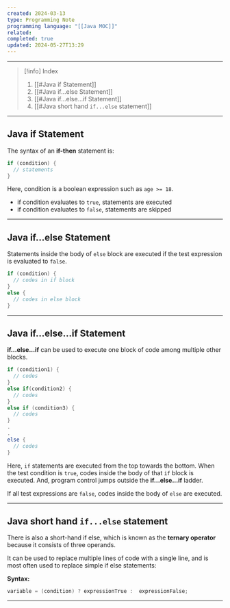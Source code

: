 ```yaml
---
created: 2024-03-13
type: Programming Note
programming language: "[[Java MOC]]"
related: 
completed: true
updated: 2024-05-27T13:29
---
```

---

>[!info] Index
>1. [[#Java if Statement]]
>2. [[#Java if...else Statement]]
>3. [[#Java if...else...if Statement]]
>4. [[#Java short hand `if...else` statement]]

---
## Java if Statement

The syntax of an **if-then** statement is:

```java
if (condition) {
  // statements
}
```

Here, condition is a boolean expression such as `age >= 18`.

- if condition evaluates to `true`, statements are executed
- if condition evaluates to `false`, statements are skipped

---
## Java if...else Statement
Statements inside the body of `else` block are executed if the test expression is evaluated to `false`. 

```java
if (condition) {
  // codes in if block
}
else {
  // codes in else block
}
```

---
## Java if...else...if Statement
**if...else...if** can be used to execute one block of code among multiple other blocks.

```java
if (condition1) {
  // codes
}
else if(condition2) {
  // codes
}
else if (condition3) {
  // codes
}
.
.
else {
  // codes
}
```

Here, `if` statements are executed from the top towards the bottom. When the test condition is `true`, codes inside the body of that `if` block is executed. And, program control jumps outside the **if...else...if** ladder.

If all test expressions are `false`, codes inside the body of `else` are executed.

---
## Java short hand `if...else` statement
There is also a short-hand if else, which is known as the **ternary operator** because it consists of three operands.

It can be used to replace multiple lines of code with a single line, and is most often used to replace simple if else statements:

**Syntax:**
```java
variable = (condition) ? expressionTrue :  expressionFalse;
```

---